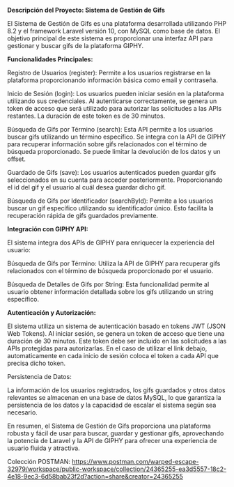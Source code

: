 **Descripción del Proyecto: Sistema de Gestión de Gifs**

El Sistema de Gestión de Gifs es una plataforma desarrollada utilizando PHP 8.2 y el framework Laravel versión 10, con MySQL como base de datos. El objetivo principal de este sistema es proporcionar una interfaz API para gestionar y buscar gifs de la plataforma GIPHY.

**Funcionalidades Principales:**

Registro de Usuarios (register): Permite a los usuarios registrarse en la plataforma proporcionando información básica como email y contraseña.

Inicio de Sesión (login): Los usuarios pueden iniciar sesión en la plataforma utilizando sus credenciales. Al autenticarse correctamente, se genera un token de acceso que será utilizado para autorizar las solicitudes a las APIs restantes. La duración de este token es de 30 minutos.

Búsqueda de Gifs por Término (search): Esta API permite a los usuarios buscar gifs utilizando un término específico. Se integra con la API de GIPHY para recuperar información sobre gifs relacionados con el término de búsqueda proporcionado. Se puede limitar la devolución de los datos y un offset.

Guardado de Gifs (save): Los usuarios autenticados pueden guardar gifs seleccionados en su cuenta para acceder posteriormente. Proporcionando el id del gif y el usuario al cuál desea guardar dicho gif. 

Búsqueda de Gifs por Identificador (searchById): Permite a los usuarios buscar un gif específico utilizando su identificador único. Esto facilita la recuperación rápida de gifs guardados previamente.

**Integración con GIPHY API:**

El sistema integra dos APIs de GIPHY para enriquecer la experiencia del usuario:

Búsqueda de Gifs por Término: Utiliza la API de GIPHY para recuperar gifs relacionados con el término de búsqueda proporcionado por el usuario.

Búsqueda de Detalles de Gifs por String: Esta funcionalidad permite al usuario obtener información detallada sobre los gifs utilizando un string específico.

**Autenticación y Autorización:**

El sistema utiliza un sistema de autenticación basado en tokens JWT (JSON Web Tokens). Al iniciar sesión, se genera un token de acceso que tiene una duración de 30 minutos. Este token debe ser incluido en las solicitudes a las APIs protegidas para autorizarlas. En el caso de utilizar el link debajo, automaticamente en cada inicio de sesión coloca el token a cada API que precisa dicho token.

Persistencia de Datos:

La información de los usuarios registrados, los gifs guardados y otros datos relevantes se almacenan en una base de datos MySQL, lo que garantiza la persistencia de los datos y la capacidad de escalar el sistema según sea necesario.

En resumen, el Sistema de Gestión de Gifs proporciona una plataforma robusta y fácil de usar para buscar, guardar y gestionar gifs, aprovechando la potencia de Laravel y la API de GIPHY para ofrecer una experiencia de usuario fluida y atractiva.



Colección POSTMAN: https://www.postman.com/warped-escape-32979/workspace/public-workspace/collection/24365255-ea3d5557-18c2-4e18-9ec3-6d58bab23f2d?action=share&creator=24365255
